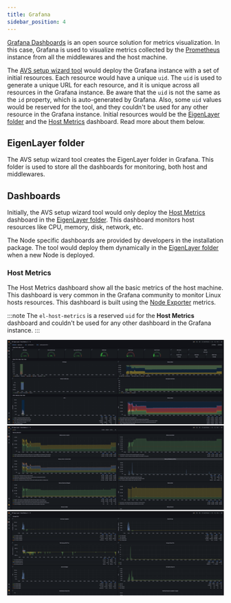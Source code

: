 ```yaml
---
title: Grafana
sidebar_position: 4
---
```


[Grafana Dashboards](https://grafana.com/) is an open source solution for metrics visualization. In this case, Grafana is used to visualize metrics collected by the [Prometheus](/docs/monitoring/prometheus) instance from all the middlewares and the host machine.

The [AVS setup wizard tool](../wizard/intro) would deploy the Grafana instance with a set of initial resources. Each resource would have a unique `uid`. The `uid` is used to generate a unique URL for each resource, and it is unique across all resources in the Grafana instance. Be aware that the `uid` is not the same as the `id` property, which is auto-generated by Grafana. Also, some `uid` values would be reserved for the tool, and they couldn't be used for any other resource in the Grafana instance. Initial resources would be the [EigenLayer folder](#eigen-layer-folder) and the [Host Metrics](#host-metrics) dashboard. Read more about them below.

## EigenLayer folder

The AVS setup wizard tool creates the EigenLayer folder in Grafana. This folder is used to store all the dashboards for monitoring, both host and middlewares.

## Dashboards

Initially, the AVS setup wizard tool would only deploy the [Host Metrics](#host-metrics) dashboard in the [EigenLayer folder](#eigen-layer-folder). This dashboard monitors host resources like CPU, memory, disk, network, etc.

The Node specific dashboards are provided by developers in the installation package. The tool would deploy them dynamically in the [EigenLayer folder](#eigen-layer-folder) when a new Node is deployed.

### Host Metrics

The Host Metrics dashboard show all the basic metrics of the host machine. This dashboard is very common in the Grafana community to monitor Linux hosts resources. This dashboard is built using the [Node Exporter](/docs/monitoring/node-exporter) metrics.

:::note
The `el-host-metrics` is a reserved `uid` for the **Host Metrics** dashboard and couldn't be used for any other dashboard in the Grafana instance.
:::

![](/img/grafana/el-host-metrics-1.png)
![](/img/grafana/el-host-metrics-2.png)
![](/img/grafana/el-host-metrics-3.png)
